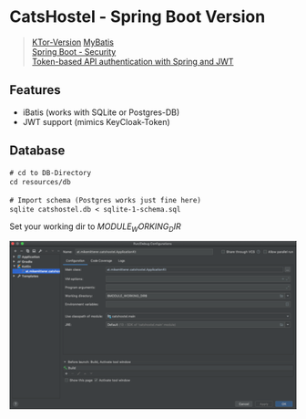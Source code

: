 # CatsHostel - Spring Boot Version 
> [KTor-Version](https://github.com/MikeMitterer/kotlin-catshostel-kt)
> [MyBatis](https://blog.mybatis.org/)    
> [Spring Boot - Security](https://www.javainuse.com/spring/boot-jwt)  
> [Token-based API authentication with Spring and JWT](https://blog.softtek.com/en/token-based-api-authentication-with-spring-and-jwt)

## Features

   - iBatis (works with SQLite or Postgres-DB)
   - JWT support (mimics KeyCloak-Token)

## Database

    # cd to DB-Directory
    cd resources/db
    
    # Import schema (Postgres works just fine here)
    sqlite catshostel.db < sqlite-1-schema.sql

Set your working dir to $MODULE_WORKING_DIR$

![WorkingDir](doc/images/working-dir.png)